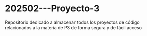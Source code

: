 # 202502---Proyecto-3
Repositorio dedicado a almacenar todos los proyectos de código relacionados a la materia de P3 de forma segura y de fácil acceso 

